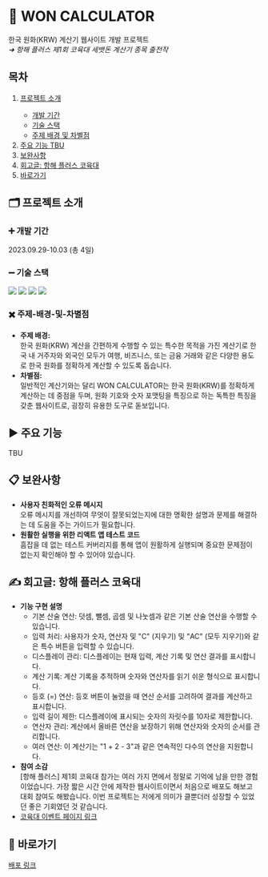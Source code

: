 <h1>🔢 WON CALCULATOR</h1>
한국 원화(KRW) 계산기 웹사이트 개발 프로젝트<br>
<em>➜ 항해 플러스 제1회 코육대 세뱃돈 계산기 종목 출전작</em>

<h2>목차</h2>
<ol style="margin-top: 0; margin-bottom: 0;">
   <li><a href="#프로젝트-소개">프로젝트 소개</a></li>
   <ul>
      <li><a href="#개발-기간">개발 기간</a></li>
      <li><a href="#기술-스택">기술 스택</a></li>
      <li><a href="#주제-배경-및-차별점">주제 배경 및 차별점</a></li>
   </ul>
   <li><a href="#주요-기능">주요 기능 TBU</a></li>
   <li><a href="#보완사항">보완사항</a></li>
   <li><a href="#회고글">회고글: 항해 플러스 코육대</a></li>
   <li><a href="#바로가기">바로가기</a></li>
</ol>

<h2 id="프로젝트-소개">🗂️ 프로젝트 소개</h2>
<h3 id="개발-기간">➕ 개발 기간</h2>
2023.09.29-10.03 (총 4일)
<h3 id="기술-스택">➖ 기술 스택</h2>
<p>
   <img src="https://img.shields.io/badge/react-61DAFB?style=for-the-badge&logo=react&logoColor=black"> 
   <img src="https://img.shields.io/badge/html5-E34F26?style=for-the-badge&logo=html5&logoColor=white"> 
   <img src="https://img.shields.io/badge/css-1572B6?style=for-the-badge&logo=css3&logoColor=white"> 
   <img src="https://img.shields.io/badge/javascript-F7DF1E?style=for-the-badge&logo=javascript&logoColor=black"> 
</p>
<h3 id="주제-배경-및-차별점">✖️ 주제-배경-및-차별점</h2>
<ul>
   <li><b>주제 배경: </b><br>
   한국 원화(KRW) 계산을 간편하게 수행할 수 있는 특수한 목적을 가진 계산기로 한국 내 거주자와 외국인 모두가 여행, 비즈니스, 또는 금융 거래와 같은 다양한 용도로 한국 원화를 정확하게 계산할 수 있도록 돕습니다.
   </li>
   <li><b>차별점: </b><br>
   일반적인 계산기와는 달리 WON CALCULATOR는 한국 원화(KRW)를 정확하게 계산하는 데 중점을 두며, 원화 기호와 숫자 포맷팅을 특징으로 하는 독특한 특징을 갖춘 웹사이트로, 굉장히 유용한 도구로 돋보입니다.
   </li>
</ul>

<h2 id="주요-기능">▶️ 주요 기능</h2>
TBU

<h2 id="보완사항">📋 보완사항</h2>
 <ul>
      <li><b>사용자 친화적인 오류 메시지</b><br>
         오류 메시지를 개선하여 무엇이 잘못되었는지에 대한 명확한 설명과 문제를 해결하는 데 도움을 주는 가이드가 필요합니다.<br></li>
      <li><b>원활한 실행을 위한 리액트 앱 테스트 코드</b><br>
         흠잡을 데 없는 테스트 커버리지를 통해 앱이 원활하게 실행되며 중요한 문제점이 없는지 확인해야 할 수 있어야 있습니다.<br></li>
   </ul>

<h2 id="회고글">✍️ 회고글: 항해 플러스 코육대</h2>
<ul>
    <li><b>기능 구현 설명</b><br>
      <ul>
        <li>기본 산술 연산: 덧셈, 뺄셈, 곱셈 및 나눗셈과 같은 기본 산술 연산을 수행할 수 있습니다.</li>
        <li>입력 처리: 사용자가 숫자, 연산자 및 "C" (지우기) 및 "AC" (모두 지우기)와 같은 특수 버튼을 입력할 수 있습니다.</li>
        <li>디스플레이 관리: 디스플레이는 현재 입력, 계산 기록 및 연산 결과를 표시합니다.</li>
        <li>계산 기록: 계산 기록을 추적하며 숫자와 연산자를 읽기 쉬운 형식으로 표시합니다.</li>
        <li>등호 (=) 연산: 등호 버튼이 눌렸을 때 연산 순서를 고려하여 결과를 계산하고 표시합니다.</li>
        <li>입력 길이 제한: 디스플레이에 표시되는 숫자의 자릿수를 10자로 제한합니다.</li>
        <li>연산자 관리: 계산에서 올바른 연산을 보장하기 위해 연산자와 숫자의 순서를 관리합니다.</li>
        <li>여러 연산: 이 계산기는 "1 + 2 - 3"과 같은 연속적인 다수의 연산을 지원합니다.</li>
      </ul>
    </li>
    <li><b>참여 소감</b><br>
      [항해 플러스] 제1회 코육대 참가는 여러 가지 면에서 정말로 기억에 남을 만한 경험이었습니다.
      가장 짧은 시간 안에 제작한 웹사이트이면서 처음으로 배포도 해보고 대회 참여도 해봤습니다.
      이번 프로젝트는 저에게 의미가 클뿐더러 성장할 수 있었던 좋은 기회였던 것 같습니다.
    </li>
    <li><a href="https://hanghaeplus-coyukdae.oopy.io/">코육대 이벤트 페이지 링크</a></li>
</ul>

<h2 id="바로가기">🔗 바로가기</h2>
<a href="https://beccajoe.github.io/won-calculator/">배포 링크</a>
